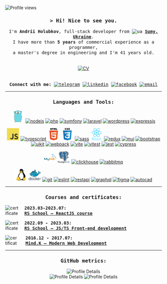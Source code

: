 <!-- Profile Views Counter -->
![Profile views](https://gpvc.arturio.dev/Folganoid?v=3)
<h3 align="center">
        <samp> > Hi! Nice to see you.</samp>
</h3>

<p align="center">
<samp>
I'm <b>Andrii Holubkov</b>, full-stack developer from <img src="https://www.pngall.com/wp-content/uploads/12/We-Support-Ukraine-Flag-PNG-Photo.png" alt="ua" width="15" height="15"/><b> <a target="_blank" href="https://en.wikipedia.org/wiki/Sumy">Sumy, Ukraine</a></b>.
<br />
I have more than <b>5 years</b> of commercial experience as a programmer,
<br />
a master's degree in engineering and I'm 41 years old.
</samp>
<br />
<br />
<br />
<a href="https://drive.google.com/file/d/1Ndvm9lgPn6LuADOggnbLtpR4KGNG2z4Y/view?usp=share_link" target="_blank"> <img src="https://pngimg.com/uploads/cv/cv_PNG30.png" alt="CV" height="100px" /></a>
<br />
<br />
<br />

<samp>
<b align="center">
Connect with me:
</b>
<a href="https://t.me/andreygol69/" target="_blank"> <img src="https://w7.pngwing.com/pngs/1/41/png-transparent-telegram-button-icon-thumbnail.png" alt="telegram" width="70" height="16"/></a>
<a href="https://www.linkedin.com/in/andrey-golubkov/" target="_blank"><img src="https://upload.wikimedia.org/wikipedia/commons/thumb/4/4e/LinkedIn_Logo_%28with_%C2%AE%29.svg/150px-LinkedIn_Logo_%28with_%C2%AE%29.svg.png" alt="linkedin" width="70" height="16"/></a>
<a href="https://www.facebook.com/profile.php?id=100014346432536" target="_blank"> <img src="https://upload.wikimedia.org/wikipedia/commons/0/0c/Facebook_logo_2015.jpeg?20150702144944" alt="facebook" width="60" height="16"/></a>
<a href="mailto: folganoid@yahoo.com"> <img src="https://icon-library.com/images/small-email-icon/small-email-icon-29.jpg" alt="email" width="20" height="16"/></a>
</samp>
</p>

---
<h3 align="center">
  <samp>Languages and Tools:</samp>
</h3>
<p align="center">
<a href="https://golang.org" target="_blank"> <img src="https://raw.githubusercontent.com/devicons/devicon/master/icons/go/go-original.svg" alt="go" width="40" height="40"/></a>
<a href="https://nodejs.org" target="_blank"> <img src="https://www.soat.fr/assets/images/formation/NodeJS.png" alt="nodejs" width="40" height="40"/></a>
<a href="https://www.php.net/" target="_blank"> <img src="https://friconix.com/png/fi-snsuxs-php-logo.png" alt="php" width="40" height="40"/></a>
<a href="https://symfony.com/" target="_blank"> <img src="https://seeklogo.com/images/S/symfony-logo-AA34C8FC16-seeklogo.com.png" alt="symfony" width="40" height="40"/></a>
<a href="https://laravel.com/" target="_blank"> <img src="https://cdn.freebiesupply.com/logos/large/2x/laravel-logo-png-transparent.png" alt="laravel" width="40" height="40"/></a>
<a href="https://wordpress.com/" target="_blank"> <img src="https://upload.wikimedia.org/wikipedia/commons/thumb/9/98/WordPress_blue_logo.svg/512px-WordPress_blue_logo.svg.png" alt="wordpress" width="40" height="40"/></a>
<a href="https://expressjs.com/" target="_blank"> <img src="https://upload.wikimedia.org/wikipedia/commons/8/88/Status_iucn_EX_icon.svg" alt="expressjs" width="40" height="40"/></a>
</p>

<p align="center">
<a href="https://developer.mozilla.org/en-US/docs/Web/JavaScript" target="_blank"> <img src="https://raw.githubusercontent.com/devicons/devicon/master/icons/javascript/javascript-original.svg" alt="javascript" width="40" height="40"/></a>
<a href="https://www.typescriptlang.org/" target="_blank"> <img src="https://upload.wikimedia.org/wikipedia/commons/thumb/4/4c/Typescript_logo_2020.svg/512px-Typescript_logo_2020.svg.png" alt="typescript" width="40" height="40"/></a>
<a href="https://www.w3.org/html/" target="_blank"> <img src="https://raw.githubusercontent.com/devicons/devicon/master/icons/html5/html5-original-wordmark.svg" alt="html5" width="40" height="40"/></a>
<a href="https://www.w3schools.com/css/" target="_blank"> <img src="https://raw.githubusercontent.com/devicons/devicon/master/icons/css3/css3-original-wordmark.svg" alt="css3" width="40" height="40"/></a>
<a href="https://sass-lang.com/" target="_blank"> <img src="https://upload.wikimedia.org/wikipedia/commons/thumb/9/96/Sass_Logo_Color.svg/512px-Sass_Logo_Color.svg.png" alt="sass" width="40" height="40"/></a>
<a href="https://reactjs.org/" target="_blank"> <img src="https://raw.githubusercontent.com/devicons/devicon/master/icons/react/react-original-wordmark.svg" alt="react" width="40" height="40"/></a>
<a href="https://redux.js.org/" target="_blank"> <img src="https://raw.githubusercontent.com/reduxjs/redux/master/logo/logo.svg" alt="redux" width="40" height="40"/></a>
<a href="https://mui.com/" target="_blank"> <img src="https://seeklogo.com/images/M/material-ui-logo-5BDCB9BA8F-seeklogo.com.png" alt="mui" width="40" height="40"/></a>
<a href="https://getbootstrap.com/" target="_blank"> <img src="https://upload.wikimedia.org/wikipedia/commons/archive/b/b2/20210507000023%21Bootstrap_logo.svg" alt="bootstrap" width="40" height="40"/></a>
<a href="https://getuikit.com/" target="_blank"> <img src="https://cdn.worldvectorlogo.com/logos/uikit.svg" alt="uikit" width="40" height="40"/></a>
<a href="https://webpack.js.org" target="_blank"> <img src="https://cdn.icon-icons.com/icons2/2415/PNG/512/webpack_original_logo_icon_146300.png" alt="webpack" width="40" height="40"/></a>
<a href="https://vitejs.dev/" target="_blank"> <img src="https://vitejs.dev/logo-with-shadow.png" alt="vite" width="40" height="40"/></a>
<a href="https://vitest.dev/" target="_blank"> <img src="https://vitest.dev/logo-shadow.svg" alt="vitest" width="40" height="40"/></a>
<a href="https://jestjs.io/" target="_blank"> <img src="https://cdn.freebiesupply.com/logos/large/2x/jest-logo-png-transparent.png" alt="jest" width="40" height="40"/></a>
<a href="https://www.cypress.io/" target="_blank"> <img src="https://i0.wp.com/blog.knoldus.com/wp-content/uploads/2022/04/cypress.png" alt="cypress" width="40" height="40"/></a>
</p>

<p align="center">
<a href="https://www.mysql.com/" target="_blank"> <img src="https://raw.githubusercontent.com/devicons/devicon/master/icons/mysql/mysql-original-wordmark.svg" alt="mysql" width="40" height="40"/></a>
<a href="https://www.postgresql.org" target="_blank"> <img src="https://raw.githubusercontent.com/devicons/devicon/master/icons/postgresql/postgresql-original-wordmark.svg" alt="postgresql" width="40" height="40"/></a>
<a href="https://clickhouse.com/" target="_blank"> <img src="https://cdn.worldvectorlogo.com/logos/clickhouse.svg" alt="clickhouse" width="40" height="40"/></a>
<a href="https://www.rabbitmq.com/" target="_blank"> <img src="https://herve.beraud.io/images/blog/rabbitmq.png" alt="rabbitmq" width="40" height="40"/></a>

<p align="center">
<a href="https://www.linux.org/" target="_blank"> <img src="https://raw.githubusercontent.com/devicons/devicon/master/icons/linux/linux-original.svg" alt="linux" width="40" height="40"/></a>
<a href="https://www.docker.com/" target="_blank"> <img src="https://raw.githubusercontent.com/devicons/devicon/master/icons/docker/docker-original-wordmark.svg" alt="docker" width="40" height="40"/></a>
<a href="https://git-scm.com/" target="_blank"> <img src="https://www.vectorlogo.zone/logos/git-scm/git-scm-icon.svg" alt="git" width="40" height="40"/></a>
<a href="https://eslint.org/" target="_blank"> <img src="https://upload.wikimedia.org/wikipedia/commons/e/e3/ESLint_logo.svg" alt="eslint" width="40" height="40"/></a>
<a href="https://en.wikipedia.org/wiki/Representational_state_transfer" target="_blank"> <img src="https://uploads-ssl.webflow.com/62038ffc9cd2db4558e3c7b7/623b43bcfcec4ae2e50ca6e3_rest.svg" alt="restapi" width="40" height="40"/></a>
<a href="https://graphql.org/" target="_blank"> <img src="https://upload.wikimedia.org/wikipedia/commons/thumb/1/17/GraphQL_Logo.svg/512px-GraphQL_Logo.svg.png" alt="graphql" width="40" height="40"/></a>
<a href="https://www.figma.com/" target="_blank"> <img src="https://i.pinimg.com/originals/5e/fd/4e/5efd4e04173b52c1c4d1f459679bf7fb.png" alt="figma" width="40" height="40"/></a>
<a href="https://www.autodesk.com/products/autocad/overview" target="_blank"> <img src="https://play-lh.googleusercontent.com/y92LD5c5rdlNfquCy-YPNIvdnS4ISEL05wickp28OLya8WlmWQwXfAP0Yys9iTssny3K=w240-h480-rw" alt="autocad" width="40" height="40"/></a>
</p>

---
<h3 align="center">
  <samp>Courses and certificates:</samp>
</h3>

[<img align="left" height="45px" width="45px" alt="certificate" src="https://as2.ftcdn.net/v2/jpg/04/75/30/35/1000_F_475303500_aVB6cSdQy01VP4NmFHDr4HpZklSRZfQm.jpg"/>](#)

<samp>&nbsp;&nbsp;<b>2023.03-2023.07:</b>\
&nbsp;&nbsp;[**RS School – ReactJS course**](https://rs.school/react/)</samp>
<br/>

[<img align="left" height="45px" width="45px" alt="certificate" src="https://icons.iconarchive.com/icons/custom-icon-design/pretty-office-10/512/Diploma-Certificate-icon.png"/>](https://app.rs.school/certificate/6khc4ykt/)

<samp>&nbsp;&nbsp;<b>2022.09 - 2023.03:</b>\
&nbsp;&nbsp;[**RS School – JS/TS Front-end development**](https://rs.school/js/)</samp>
<br/>

[<img align="left" height="40px" width="40px" alt="certificate" src="https://icons.iconarchive.com/icons/custom-icon-design/pretty-office-10/512/Diploma-Certificate-icon.png"/>](https://www.mindk.com/certificates/5970abf2c645c77074255422/)

<samp>&nbsp;&nbsp;&nbsp;<b>2016.12 - 2017.07:</b>\
&nbsp;&nbsp;&nbsp;[**Mind.K – Modern Web Development**](http://www.learn.mindk.com/)</samp>

---
<h3 align="center">
  <samp>GitHub metrics:</samp>
</h3>

<div align="center">
  <img src="https://github-profile-summary-cards.vercel.app/api/cards/profile-details?username=Folganoid&theme=graywhite" alt="Profile Details" />
</div><div align="center">
  <img src="https://github-profile-summary-cards.vercel.app/api/cards/repos-per-language?username=folganoid&theme=graywhite" alt="Profile Details" />
  <img src="https://github-profile-summary-cards.vercel.app/api/cards/productive-time?username=folganoid&theme=graywhite" alt="Profile Details" />
</div>
